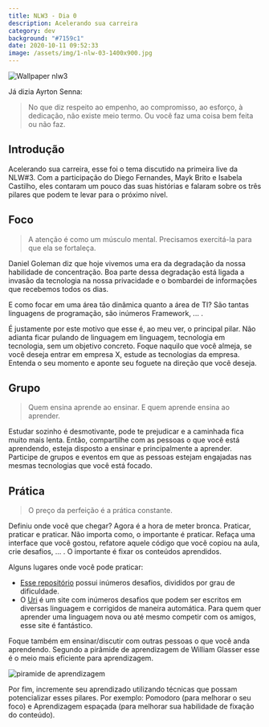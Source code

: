 ```yaml
---
title: NLW3 - Dia 0
description: Acelerando sua carreira
category: dev
background: "#7159c1"
date: 2020-10-11 09:52:33
image: /assets/img/1-nlw-03-1400x900.jpg
---
```

![Wallpaper nlw3](/assets/img/1-nlw-03-1400x900.jpg)



Já dizia Ayrton Senna:

> No que diz respeito ao empenho, ao compromisso, ao esforço, à dedicação, não existe meio termo. Ou você faz uma coisa bem feita ou não faz.

## Introdução

Acelerando sua carreira, esse foi o tema discutido na primeira live da NLW#3. Com a participação do Diego Fernandes, Mayk Brito e Isabela Castilho, eles contaram um pouco das suas histórias e falaram sobre os três pilares que podem te levar para o próximo nível.

## Foco

> A atenção é como um músculo mental. Precisamos exercitá-la para que ela se fortaleça.

Daniel Goleman diz que hoje vivemos uma era da degradação da nossa habilidade de concentração. Boa parte dessa degradação está ligada a invasão da tecnologia na nossa privacidade e o bombardei de informações que recebemos todos os dias.

E como focar em uma área tão dinâmica quanto a área de TI? São tantas linguagens de programação, são inúmeros Framework, ... .

É justamente por este motivo que esse é, ao meu ver, o principal pilar. Não adianta ficar pulando de linguagem em linguagem, tecnologia em tecnologia, sem um objetivo concreto. Foque naquilo que você almeja, se você deseja entrar em empresa X, estude as tecnologias da empresa. Entenda o seu momento e aponte seu foguete na direção que você deseja.

## Grupo

> Quem ensina aprende ao ensinar. E quem aprende ensina ao aprender.

Estudar sozinho é desmotivante, pode te prejudicar e a caminhada fica muito mais lenta. Então, compartilhe com as pessoas o que você está aprendendo, esteja disposto a ensinar e principalmente a aprender. Participe de grupos e eventos em que as pessoas estejam engajadas nas mesmas tecnologias que você está focado. 

## Prática

> O preço da perfeição é a prática constante.

Definiu onde você que chegar? Agora é a hora de meter bronca. Praticar, praticar e praticar. Não importa como, o importante é praticar. Refaça uma interface que você gostou, refatore aquele código que você copiou na aula, crie desafios, ... . O importante é fixar os conteúdos aprendidos. 

Alguns lugares onde você pode praticar:

* [Esse repositório](https://github.com/florinpop17/app-ideas) possui inúmeros desafios, divididos por grau de dificuldade.
* O [Uri](https://www.urionlinejudge.com.br/judge/en/login) é um site com inúmeros desafios que podem ser escritos em diversas linguagem e corrigidos de maneira automática. Para quem quer aprender uma linguagem nova ou até mesmo competir com os amigos, esse site é fantástico. 

Foque também em ensinar/discutir com outras pessoas o que você anda aprendendo. Segundo a pirâmide de aprendizagem de William Glasser esse é o meio mais eficiente para aprendizagem.

![piramide de aprendizagem](/assets/img/piramide-aprendizado.png)

Por fim, incremente seu aprendizado utilizando técnicas que possam potencializar esses pilares. Por exemplo: Pomodoro (para melhorar o seu foco) e Aprendizagem espaçada (para melhorar sua habilidade de fixação do conteúdo).